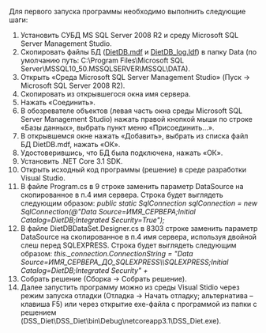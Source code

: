 Для первого запуска программы необходимо выполнить следующие шаги:
1. Установить СУБД MS SQL Server 2008 R2 и среду Microsoft SQL Server Management Studio.
2. Скопировать файлы БД ([DietDB.mdf](https://drive.google.com/file/d/1oi5ikQ1GN5Kdby4nf6xkROe-ZfSMHS-x/view?usp=sharing) и [DietDB_log.ldf](https://drive.google.com/file/d/1vLkPS0U4FKXQizCRa7ztqlzsJYD5sOTB/view?usp=sharing)) в папку Data (по умолчанию путь: C:\Program Files\Microsoft SQL Server\MSSQL10_50.MSSQLSERVER\MSSQL\DATA).
3. Открыть «Среда Microsoft SQL Server Management Studio» (Пуск -> Microsoft SQL Server 2008 R2).
4. Скопировать из открывшегося окна имя сервера.
5. Нажать «Соединить».
6. В обозревателе объектов (левая часть окна среды Microsoft SQL Server Management Studio) нажать правой кнопкой мыши по строке «Базы данных», выбрать пункт меню «Присоединить...».
7. В открывшемся окне нажать «Добавить», выбрать из списка файл БД DietDB.mdf, нажать «ОК».
8. Удостоверившись, что БД была подключена, нажать «ОК».
9. Установить .NET Core 3.1 SDK.
10. Открыть исходный код программы (решение) в среде разработки Visual Studio.
11. В файле Program.cs в 9 строке заменить параметр DataSource на скопированное в п.4 имя сервера. Строка будет выглядеть следующим образом: *public static SqlConnection sqlConnection = new SqlConnection(@"Data Source=ИМЯ_СЕРВЕРА;Initial Catalog=DietDB;Integrated Security=True");*
12. В файле DietDBDataSet.Designer.cs в 8303 строке заменить параметр DataSource на скопированное в п.4 имя сервера, используя двойной слеш перед SQLEXPRESS. Строка будет выглядеть следующим образом: *this._connection.ConnectionString = "Data Source=ИМЯ_СЕРВЕРА_ДО_SQLEXPRESS\\\SQLEXPRESS;Initial Catalog=DietDB;Integrated Security" \+*
13. Собрать решение (Сборка -> Собрать решение).
14. Далее запустить программу можно из среды Visual Stidio через режим запуска отладки (Отладка -> Начать отладку; альтернатива – клавиша F5) или через открытие exe-файла с программой из папки с решением (DSS_Diet\DSS_Diet\bin\Debug\netcoreapp3.1\DSS_Diet.exe).
